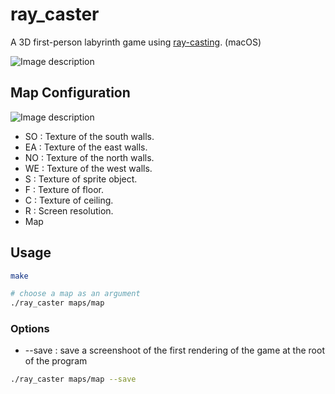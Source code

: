 # ray_caster

A 3D first-person labyrinth game using [ray-casting](https://en.wikipedia.org/wiki/Ray_casting). (macOS)

![Image description](https://i.ibb.co/s674nbx/screen.png)

## Map Configuration

![Image description](https://i.ibb.co/HBm9nGM/map.png)

- SO : Texture of the south walls.
- EA : Texture of the east walls.
- NO : Texture of the north walls.
- WE : Texture of the west walls.
- S : Texture of sprite object.
- F : Texture of floor.
- C : Texture of ceiling.
- R : Screen resolution.
- Map

## Usage

```bash
make

# choose a map as an argument
./ray_caster maps/map
```

### Options

- --save : save a screenshoot of the first rendering of the game at the root of the program

```bash
./ray_caster maps/map --save
```